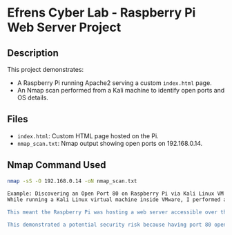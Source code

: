 # Efrens Cyber Lab - Raspberry Pi Web Server Project

## Description

This project demonstrates:

- A Raspberry Pi running Apache2 serving a custom `index.html` page.
- An Nmap scan performed from a Kali machine to identify open ports and OS details.

## Files

- `index.html`: Custom HTML page hosted on the Pi.
- `nmap_scan.txt`: Nmap output showing open ports on 192.168.0.14.

## Nmap Command Used

```bash
nmap -sS -O 192.168.0.14 -oN nmap_scan.txt

Example: Discovering an Open Port 80 on Raspberry Pi via Kali Linux VM
While running a Kali Linux virtual machine inside VMware, I performed an Nmap scan against my Raspberry Pi's IP address. The scan revealed that port 80 (HTTP) was open.

This meant the Raspberry Pi was hosting a web server accessible over the network. By simply entering the Raspberry Pi’s IP address and port 80 into a browser (e.g., http://192.168.x.x), I could access the web page it was serving.

This demonstrated a potential security risk because having port 80 open exposes the Raspberry Pi’s web interface to anyone on the network — potentially leaving it vulnerable to attacks if not properly secured.

